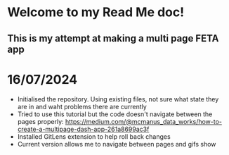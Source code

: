 # Welcome to my Read Me doc!

## This is my attempt at making a multi page FETA app

# 16/07/2024
* Initialised the repository. Using existing files, not sure what state they are in and waht problems there are currently
* Tried to use this tutorial but the code doesn't navigate between the pages properly: https://medium.com/@mcmanus_data_works/how-to-create-a-multipage-dash-app-261a8699ac3f
* Installed GitLens extension to help roll back changes
* Current version allows me to navigate between pages and gifs show